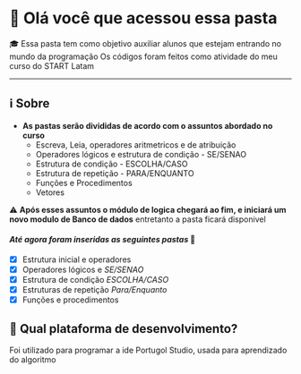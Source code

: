 # :round_pushpin: Olá  você que acessou essa pasta
        
  :mortar_board: Essa pasta tem como objetivo auxiliar alunos que estejam entrando no mundo da programação
                        Os códigos foram feitos como atividade do meu curso do START Latam
***
 
 ## ℹ Sobre
 * **As pastas serão divididas de acordo com o assuntos abordado no curso**
    * Escreva, Leia, operadores aritmetricos e de atribuição
    * Operadores lógicos e estrutura de condição - SE/SENAO
    * Estrutura de condição - ESCOLHA/CASO
    * Estrutura de repetição - PARA/ENQUANTO
    * Funções e Procedimentos
    * Vetores
   
 :warning: __Após esses assuntos o módulo de logica chegará ao fim, e iniciará um novo modulo de Banco de dados__
 entretanto a pasta ficará disponivel 
    
####  **_Até agora foram inseridas as seguintes pastas_** :wrench:
- [x] Estrutura inicial e operadores
- [x] Operadores lógicos e _SE/SENAO_
- [x] Estrutura de condição _ESCOLHA/CASO_
- [x] Estruturas de repetição _Para/Enquanto_
- [x] Funções e procedimentos 

## :balloon: Qual plataforma de desenvolvimento?
  Foi utilizado para programar a ide Portugol Studio, usada para aprendizado do algoritmo
